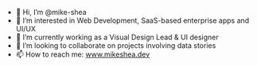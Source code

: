 - 👋 Hi, I’m @mike-shea
- 👀 I’m interested in Web Development, SaaS-based enterprise apps and UI/UX
- 🌱 I’m currently working as a Visual Design Lead & UI designer
- 💞️ I’m looking to collaborate on projects involving data stories 
- 📫 How to reach me: www.mikeshea.dev
